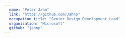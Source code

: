 ```yaml
---
  name: "Peter Jahn"
  link: "https://github.com/Jahnp"
  occupation_title: "Senior Design Development Lead"
  organization: "Microsoft"
  github: "jahnp"
---
```

